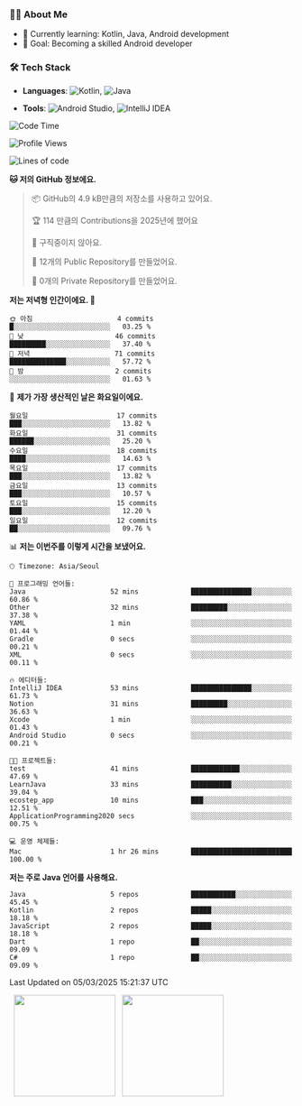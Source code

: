 ### 👨‍💻 About Me
- 🌱 Currently learning: Kotlin, Java, Android development
- 🎯 Goal: Becoming a skilled Android developer

### 🛠 Tech Stack
- **Languages**: ![Kotlin](https://img.shields.io/badge/Kotlin-0095D5?style=flat-square&logo=kotlin&logoColor=white), 
![Java](https://img.shields.io/badge/Java-007396?style=flat-square&logo=coffeescript&logoColor=white)

- **Tools**:
![Android Studio](https://img.shields.io/badge/Android%20Studio-3DDC84?style=flat-square&logo=android-studio&logoColor=white), 
![IntelliJ IDEA](https://img.shields.io/badge/IntelliJ%20IDEA-000000?style=flat-square&logo=intellij-idea&logoColor=white)

<!--START_SECTION:waka-->
![Code Time](http://img.shields.io/badge/Code%20Time-26%20hrs%2057%20mins-blue)

![Profile Views](http://img.shields.io/badge/Profile%20Views-4-blue)

![Lines of code](https://img.shields.io/badge/%EC%A0%80%EB%8A%94%20%EC%97%AC%ED%83%9C%EA%B9%8C%EC%A7%80%20-52.7%20thousand%20%EC%A4%84%EC%9D%98%20%EC%BD%94%EB%93%9C%EB%A5%BC%20%EC%9E%91%EC%84%B1%ED%96%88%EC%96%B4%EC%9A%94.-blue)

**🐱 저의 GitHub 정보에요.** 

> 📦 GitHub의 4.9 kB만큼의 저장소를 사용하고 있어요. 
 > 
> 🏆 114 만큼의 Contributions을 2025년에 했어요
 > 
> 🚫 구직중이지 않아요.
 > 
> 📜 12개의 Public Repository를 만들었어요. 
 > 
> 🔑 0개의 Private Repository를 만들었어요. 
 > 
**저는 저녁형 인간이에요. 🦉** 

```text
🌞 아침                     4 commits           █░░░░░░░░░░░░░░░░░░░░░░░░   03.25 % 
🌆 낮　                     46 commits          █████████░░░░░░░░░░░░░░░░   37.40 % 
🌃 저녁                     71 commits          ██████████████░░░░░░░░░░░   57.72 % 
🌙 밤　                     2 commits           ░░░░░░░░░░░░░░░░░░░░░░░░░   01.63 % 
```
📅 **제가 가장 생산적인 날은 화요일이에요.** 

```text
월요일                      17 commits          ███░░░░░░░░░░░░░░░░░░░░░░   13.82 % 
화요일                      31 commits          ██████░░░░░░░░░░░░░░░░░░░   25.20 % 
수요일                      18 commits          ████░░░░░░░░░░░░░░░░░░░░░   14.63 % 
목요일                      17 commits          ███░░░░░░░░░░░░░░░░░░░░░░   13.82 % 
금요일                      13 commits          ███░░░░░░░░░░░░░░░░░░░░░░   10.57 % 
토요일                      15 commits          ███░░░░░░░░░░░░░░░░░░░░░░   12.20 % 
일요일                      12 commits          ██░░░░░░░░░░░░░░░░░░░░░░░   09.76 % 
```


📊 **저는 이번주를 이렇게 시간을 보냈어요.** 

```text
🕑︎ Timezone: Asia/Seoul

💬 프로그래밍 언어들: 
Java                     52 mins             ███████████████░░░░░░░░░░   60.86 % 
Other                    32 mins             █████████░░░░░░░░░░░░░░░░   37.38 % 
YAML                     1 min               ░░░░░░░░░░░░░░░░░░░░░░░░░   01.44 % 
Gradle                   0 secs              ░░░░░░░░░░░░░░░░░░░░░░░░░   00.21 % 
XML                      0 secs              ░░░░░░░░░░░░░░░░░░░░░░░░░   00.11 % 

🔥 에디터들: 
IntelliJ IDEA            53 mins             ███████████████░░░░░░░░░░   61.73 % 
Notion                   31 mins             █████████░░░░░░░░░░░░░░░░   36.63 % 
Xcode                    1 min               ░░░░░░░░░░░░░░░░░░░░░░░░░   01.43 % 
Android Studio           0 secs              ░░░░░░░░░░░░░░░░░░░░░░░░░   00.21 % 

🐱‍💻 프로젝트들: 
test                     41 mins             ████████████░░░░░░░░░░░░░   47.69 % 
LearnJava                33 mins             ██████████░░░░░░░░░░░░░░░   39.04 % 
ecostep_app              10 mins             ███░░░░░░░░░░░░░░░░░░░░░░   12.51 % 
ApplicationProgramming2020 secs              ░░░░░░░░░░░░░░░░░░░░░░░░░   00.75 % 

💻 운영 체제들: 
Mac                      1 hr 26 mins        █████████████████████████   100.00 % 
```

**저는 주로 Java 언어를 사용해요.** 

```text
Java                     5 repos             ███████████░░░░░░░░░░░░░░   45.45 % 
Kotlin                   2 repos             █████░░░░░░░░░░░░░░░░░░░░   18.18 % 
JavaScript               2 repos             █████░░░░░░░░░░░░░░░░░░░░   18.18 % 
Dart                     1 repo              ██░░░░░░░░░░░░░░░░░░░░░░░   09.09 % 
C#                       1 repo              ██░░░░░░░░░░░░░░░░░░░░░░░   09.09 % 
```




 Last Updated on 05/03/2025 15:21:37 UTC
<!--END_SECTION:waka-->

<p>
  <img height="180em" src="https://github-readme-stats.vercel.app/api?username=JongHyun070105&show_icons=true&include_all_commits=true&bg_color=0d1117&title_color=ffffff&text_color=c9d1d9&icon_color=79ff97">
  <img height="180em" src="https://github-readme-stats.vercel.app/api/top-langs/?username=JongHyun070105&layout=compact&langs_count=4&bg_color=0d1117&title_color=ffffff&text_color=c9d1d9&hide=php&hide_repo=EcoStep,mimir,git-session">
</p>
